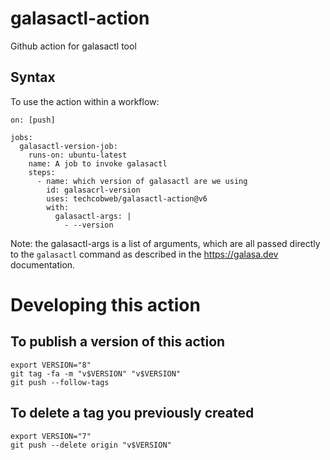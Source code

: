 # galasactl-action
Github action for galasactl tool

## Syntax
To use the action within a workflow:

```
on: [push]

jobs:
  galasactl-version-job:
    runs-on: ubuntu-latest
    name: A job to invoke galasactl
    steps:
      - name: which version of galasactl are we using
        id: galasacrl-version
        uses: techcobweb/galasactl-action@v6
        with:
          galasactl-args: |
            - --version
```
Note: the galasactl-args is a list of arguments, which are all passed directly to the `galasactl` command as described in the https://galasa.dev documentation.


# Developing this action

## To publish a version of this action
```
export VERSION="8"
git tag -fa -m "v$VERSION" "v$VERSION"
git push --follow-tags
```

## To delete a tag you previously created
```
export VERSION="7"
git push --delete origin "v$VERSION"
```